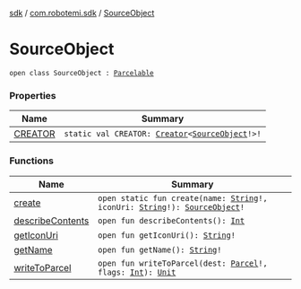 [sdk](../../index.md) / [com.robotemi.sdk](../index.md) / [SourceObject](./index.md)

# SourceObject

`open class SourceObject : `[`Parcelable`](https://developer.android.com/reference/android/os/Parcelable.html)

### Properties

| Name | Summary |
|---|---|
| [CREATOR](-c-r-e-a-t-o-r.md) | `static val CREATOR: `[`Creator`](https://developer.android.com/reference/android/os/Parcelable/Creator.html)`<`[`SourceObject`](./index.md)`!>!` |

### Functions

| Name | Summary |
|---|---|
| [create](create.md) | `open static fun create(name: `[`String`](https://kotlinlang.org/api/latest/jvm/stdlib/kotlin/-string/index.html)`!, iconUri: `[`String`](https://kotlinlang.org/api/latest/jvm/stdlib/kotlin/-string/index.html)`!): `[`SourceObject`](./index.md)`!` |
| [describeContents](describe-contents.md) | `open fun describeContents(): `[`Int`](https://kotlinlang.org/api/latest/jvm/stdlib/kotlin/-int/index.html) |
| [getIconUri](get-icon-uri.md) | `open fun getIconUri(): `[`String`](https://kotlinlang.org/api/latest/jvm/stdlib/kotlin/-string/index.html)`!` |
| [getName](get-name.md) | `open fun getName(): `[`String`](https://kotlinlang.org/api/latest/jvm/stdlib/kotlin/-string/index.html)`!` |
| [writeToParcel](write-to-parcel.md) | `open fun writeToParcel(dest: `[`Parcel`](https://developer.android.com/reference/android/os/Parcel.html)`!, flags: `[`Int`](https://kotlinlang.org/api/latest/jvm/stdlib/kotlin/-int/index.html)`): `[`Unit`](https://kotlinlang.org/api/latest/jvm/stdlib/kotlin/-unit/index.html) |
